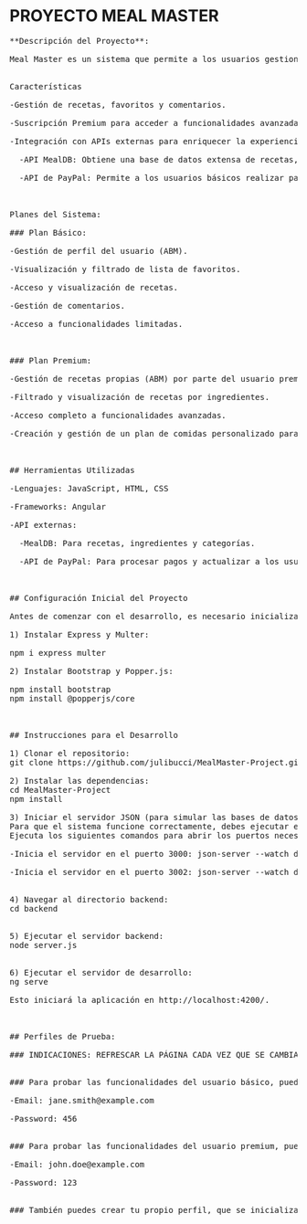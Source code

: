# PROYECTO MEAL MASTER


<pre>
**Descripción del Proyecto**:

Meal Master es un sistema que permite a los usuarios gestionar su perfil, recetas, comentarios y listas de favoritos, así como acceder a funcionalidades premium mediante un modelo de pago. Está diseñado para simplificar la búsqueda y gestión de recetas y mejorar la experiencia del usuario a través de una interfaz intuitiva.


Características

-Gestión de recetas, favoritos y comentarios.

-Suscripción Premium para acceder a funcionalidades avanzadas.

-Integración con APIs externas para enriquecer la experiencia del usuario:

  -API MealDB: Obtiene una base de datos extensa de recetas, ingredientes y categorías.

  -API de PayPal: Permite a los usuarios básicos realizar pagos para actualizarse a un plan premium y disfrutar de beneficios adicionales.



Planes del Sistema:

### Plan Básico:

-Gestión de perfil del usuario (ABM).

-Visualización y filtrado de lista de favoritos.

-Acceso y visualización de recetas.

-Gestión de comentarios.

-Acceso a funcionalidades limitadas.



### Plan Premium:

-Gestión de recetas propias (ABM) por parte del usuario premium.

-Filtrado y visualización de recetas por ingredientes.

-Acceso completo a funcionalidades avanzadas.

-Creación y gestión de un plan de comidas personalizado para cada día de la semana.



## Herramientas Utilizadas

-Lenguajes: JavaScript, HTML, CSS

-Frameworks: Angular

-API externas:

  -MealDB: Para recetas, ingredientes y categorías.

  -API de PayPal: Para procesar pagos y actualizar a los usuarios al plan premium.



## Configuración Inicial del Proyecto

Antes de comenzar con el desarrollo, es necesario inicializar e instalar ciertas dependencias y configuraciones. Sigue estos pasos:

1) Instalar Express y Multer:
   
npm i express multer

2) Instalar Bootstrap y Popper.js:

npm install bootstrap
npm install @popperjs/core



## Instrucciones para el Desarrollo

1) Clonar el repositorio:
git clone https://github.com/julibucci/MealMaster-Project.git

2) Instalar las dependencias:
cd MealMaster-Project
npm install

3) Iniciar el servidor JSON (para simular las bases de datos):
Para que el sistema funcione correctamente, debes ejecutar el servidor JSON para almacenar y gestionar los datos.
Ejecuta los siguientes comandos para abrir los puertos necesarios (Asegúrate de ejecutar ambos servidores JSON en puertos separados):

-Inicia el servidor en el puerto 3000: json-server --watch db.json --port 3000

-Inicia el servidor en el puerto 3002: json-server --watch db2.json --port 3002


4) Navegar al directorio backend:
cd backend


5) Ejecutar el servidor backend:
node server.js


6) Ejecutar el servidor de desarrollo:
ng serve

Esto iniciará la aplicación en http://localhost:4200/.



## Perfiles de Prueba:

### INDICACIONES: REFRESCAR LA PÁGINA CADA VEZ QUE SE CAMBIA DE PERFIL.
  

### Para probar las funcionalidades del usuario básico, puedes usar este perfil:

-Email: jane.smith@example.com

-Password: 456
  

### Para probar las funcionalidades del usuario premium, puedes usar este perfil:

-Email: john.doe@example.com

-Password: 123
  

### También puedes crear tu propio perfil, que se inicializará con el plan básico y al simular el pago pasará a ser Premium.

</pre>
